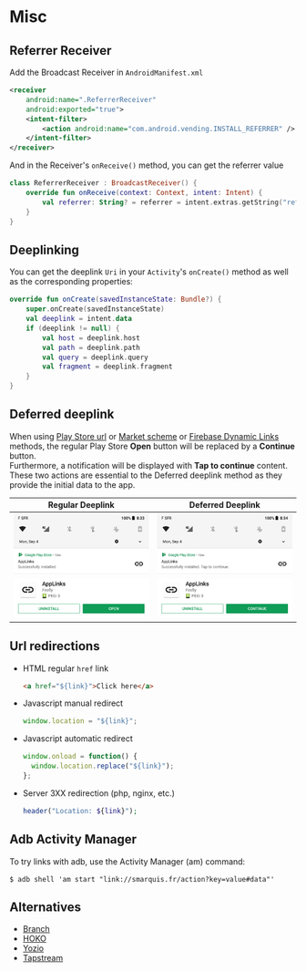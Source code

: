 # Misc

## Referrer Receiver

Add the Broadcast Receiver in `AndroidManifest.xml`

```xml title="AndroidManifest.xml"
<receiver
    android:name=".ReferrerReceiver"
    android:exported="true">
    <intent-filter>
        <action android:name="com.android.vending.INSTALL_REFERRER" />
    </intent-filter>
</receiver>
```

And in the Receiver's `onReceive()` method, you can get the referrer value

```kotlin title="ReferrerReceiver.kt"
class ReferrerReceiver : BroadcastReceiver() {
    override fun onReceive(context: Context, intent: Intent) {
        val referrer: String? = referrer = intent.extras.getString("referrer")
    }
}
```

## Deeplinking

You can get the deeplink `Uri` in your `Activity`'s `onCreate()` method as well as the corresponding properties:

```kotlin title="MainActivity.kt"
override fun onCreate(savedInstanceState: Bundle?) {
    super.onCreate(savedInstanceState)
    val deeplink = intent.data
    if (deeplink != null) {
        val host = deeplink.host
        val path = deeplink.path
        val query = deeplink.query
        val fragment = deeplink.fragment
    }
}
```

## Deferred deeplink

When using [Play Store url](play-store-url.md) or [Market scheme](market-scheme.md) or [Firebase Dynamic Links](firebase-dynamic-links.md) methods, the regular Play Store **Open** button will be replaced by a **Continue** button.  
Furthermore, a notification will be displayed with **Tap to continue** content.  
These two actions are essential to the Deferred deeplink method as they provide the initial data to the app.  

| Regular Deeplink | Deferred Deeplink |
|---|---|
| ![](assets/store_deeplink_notification.png) | ![](assets/store_deferred_deeplink_notification.png) |
| ![](assets/store_deeplink_button.png) | ![](assets/store_deferred_deeplink_button.png) |

## Url redirections

- HTML regular `href` link
  ```html
  <a href="${link}">Click here</a>
  ```
- Javascript manual redirect
  ```javascript
  window.location = "${link}";
  ```
- Javascript automatic redirect
  ```javascript
  window.onload = function() {
    window.location.replace("${link}");
  };
  ```
- Server 3XX redirection (php, nginx, etc.)
  ```php
  header("Location: ${link}");
  ```

## Adb Activity Manager

To try links with adb, use the Activity Manager (am) command:

```shell
$ adb shell 'am start "link://smarquis.fr/action?key=value#data"'
```

## Alternatives

- [Branch](https://branch.io/)
- [HOKO](https://hokolinks.com)
- [Yozio](http://www.yozio.com)
- [Tapstream](https://tapstream.com/onboarding-links)
